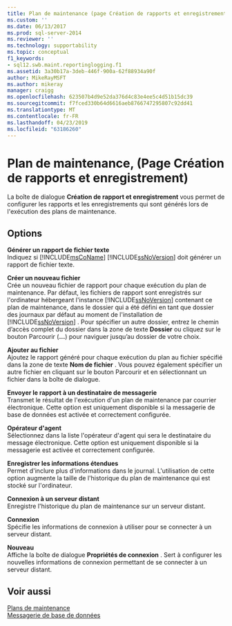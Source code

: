 ```yaml
---
title: Plan de maintenance (page Création de rapports et enregistrement) | Microsoft Docs
ms.custom: ''
ms.date: 06/13/2017
ms.prod: sql-server-2014
ms.reviewer: ''
ms.technology: supportability
ms.topic: conceptual
f1_keywords:
- sql12.swb.maint.reportinglogging.f1
ms.assetid: 3a30b17a-3deb-446f-900a-62f88934a90f
author: MikeRayMSFT
ms.author: mikeray
manager: craigg
ms.openlocfilehash: 623507b4d9e52da376d4c83e4ee5c4d51b15dc39
ms.sourcegitcommit: f7fced330b64d6616aeb8766747295807c92dd41
ms.translationtype: MT
ms.contentlocale: fr-FR
ms.lasthandoff: 04/23/2019
ms.locfileid: "63186260"
---
```

# <a name="maintenance-plan-reporting-and-logging-page"></a>Plan de maintenance, (Page Création de rapports et enregistrement)
  La boîte de dialogue **Création de rapport et enregistrement** vous permet de configurer les rapports et les enregistrements qui sont générés lors de l'exécution des plans de maintenance.  
  
## <a name="options"></a>Options  
 **Générer un rapport de fichier texte**  
 Indiquez si [!INCLUDE[msCoName](../../includes/msconame-md.md)] [!INCLUDE[ssNoVersion](../../includes/ssnoversion-md.md)] doit générer un rapport de fichier texte.  
  
 **Créer un nouveau fichier**  
 Crée un nouveau fichier de rapport pour chaque exécution du plan de maintenance. Par défaut, les fichiers de rapport sont enregistrés sur l'ordinateur hébergeant l'instance [!INCLUDE[ssNoVersion](../../includes/ssnoversion-md.md)] contenant ce plan de maintenance, dans le dossier qui a été défini en tant que dossier des journaux par défaut au moment de l'installation de [!INCLUDE[ssNoVersion](../../includes/ssnoversion-md.md)] . Pour spécifier un autre dossier, entrez le chemin d’accès complet du dossier dans la zone de texte **Dossier** ou cliquez sur le bouton Parcourir (**...**) pour naviguer jusqu’au dossier de votre choix.  
  
 **Ajouter au fichier**  
 Ajoutez le rapport généré pour chaque exécution du plan au fichier spécifié dans la zone de texte **Nom de fichier** . Vous pouvez également spécifier un autre fichier en cliquant sur le bouton Parcourir et en sélectionnant un fichier dans la boîte de dialogue.  
  
 **Envoyer le rapport à un destinataire de messagerie**  
 Transmet le résultat de l'exécution d'un plan de maintenance par courrier électronique. Cette option est uniquement disponible si la messagerie de base de données est activée et correctement configurée.  
  
 **Opérateur d'agent**  
 Sélectionnez dans la liste l'opérateur d'agent qui sera le destinataire du message électronique. Cette option est uniquement disponible si la messagerie est activée et correctement configurée.  
  
 **Enregistrer les informations étendues**  
 Permet d'inclure plus d'informations dans le journal. L'utilisation de cette option augmente la taille de l'historique du plan de maintenance qui est stocké sur l'ordinateur.  
  
 **Connexion à un serveur distant**  
 Enregistre l'historique du plan de maintenance sur un serveur distant.  
  
 **Connexion**  
 Spécifie les informations de connexion à utiliser pour se connecter à un serveur distant.  
  
 **Nouveau**  
 Affiche la boîte de dialogue **Propriétés de connexion** . Sert à configurer les nouvelles informations de connexion permettant de se connecter à un serveur distant.  
  
## <a name="see-also"></a>Voir aussi  
 [Plans de maintenance](maintenance-plans.md)   
 [Messagerie de base de données](../database-mail/database-mail.md)  
  
  
